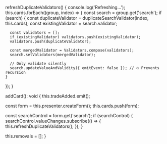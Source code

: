 refreshDuplicateValidators() {
  console.log('Refreshing...');
  this.cards.forEach((group, index) => {
    const search = group.get('search');
    if (search) {
      const duplicateValidator = duplicateSearchValidator(index, this.cards);
      const existingValidator = search.validator;

      const validators = [];
      if (existingValidator) validators.push(existingValidator);
      validators.push(duplicateValidator);

      const mergedValidator = Validators.compose(validators);
      search.setValidators(mergedValidator);

      // Only validate silently
      search.updateValueAndValidity({ emitEvent: false }); // 🔥 Prevents recursion
    }
  });
}


addCard(): void {
  this.tradeAdded.emit();

  const form = this.presenter.createForm();
  this.cards.push(form);

  const searchControl = form.get('search');
  if (searchControl) {
    searchControl.valueChanges.subscribe(() => {
      this.refreshDuplicateValidators();
    });
  }

  this.removals = [];
}